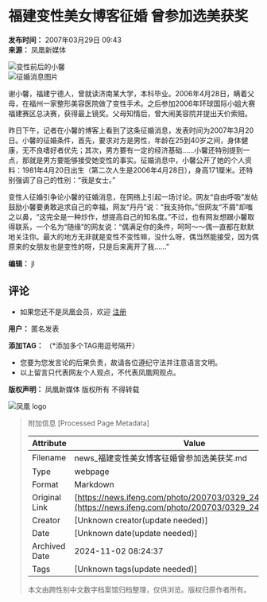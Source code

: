 # 福建变性美女博客征婚 曾参加选美获奖
**发布时间：** 2007年03月29日 09:43  
**来源：** 凤凰新媒体  

![变性前后的小馨](http://img.ifeng.com/res/200703/0329_80005.jpg)  
![征婚消息图片](http://img.ifeng.com/res/200703/0329_80006.jpg)

谢小馨，福建宁德人，曾就读济南某大学，本科毕业。2006年4月28日，瞒着父母，在福州一家整形美容医院做了变性手术。之后参加2006年环球国际小姐大赛福建赛区总决赛，获得最上镜奖。父母知情后，曾大闹美容院并提出天价索赔。

昨日下午，记者在小馨的博客上看到了这条征婚消息，发表时间为2007年3月20日。小馨的征婚条件，首先，要求对方是男性，年龄在25到40岁之间，身体健康，无不良嗜好者优先；其次，男方要有一定的经济基础……小馨还特别提到一点，那就是男方要能够接受她变性的事实。征婚消息中，小馨公开了她的个人资料：1981年4月20日出生（第二次人生是2006年4月28日），身高171厘米。还特别强调了自己的性别：“我是女士。”

变性人征婚引争论小馨的征婚消息，在网络上引起一场讨论。网友“自由呼吸”发帖鼓励小馨要勇敢追求自己的幸福，网友“丹丹”说：“我支持你。”但网友“不屑”却嗤之以鼻，“这完全是一种炒作，想提高自己的知名度。”不过，也有网友想跟小馨取得联系，一个名为“随缘”的网友说：“偶满足你的条件，呵呵～～偶一直都在默默地关注你。最大的地方无非就是变性不变性嘛，没什么呀，偶当然能接受，因为偶原来的女朋友也是变性的呀，只是后来离开了我……”

**编辑：** jl  

## 评论
- 如果您还不是凤凰会员，欢迎 [注册](http://sso.ifeng.com/sso/register.jsp)

**用户：** 匿名发表

**添加TAG：** （*添加多个TAG用逗号隔开）  

* 您要为您发言论的后果负责，故请各位遵纪守法并注意语言文明。  
* 以上留言只代表网友个人观点，不代表凤凰网观点。  

**版权声明：** 凤凰新媒体 版权所有 不得转载  

![凤凰 logo](http://img.ifeng.com/tres/pub_res/logo/www_logo.gif)

> 附加信息 [Processed Page Metadata]
>
> | Attribute       | Value                                  |
> |-----------------|----------------------------------------|
> | Filename        | news_福建变性美女博客征婚曾参加选美获奖.md                             |
> | Type            | webpage                                 |
> | Format          | Markdown                               |
> | Original Link   | [https://news.ifeng.com/photo/200703/0329_24_94866.shtml](https://news.ifeng.com/photo/200703/0329_24_94866.shtml)                       |
> | Creator         | [Unknown creator(update needed)]                              |
> | Date            | [Unknown date(update needed)]                                 |
> | Archived Date   | 2024-11-02 08:24:37                             |
> | Tags            | [Unknown tags(update needed)]                                 |
>
> 本文由跨性别中文数字档案馆归档整理，仅供浏览。版权归原作者所有。
>